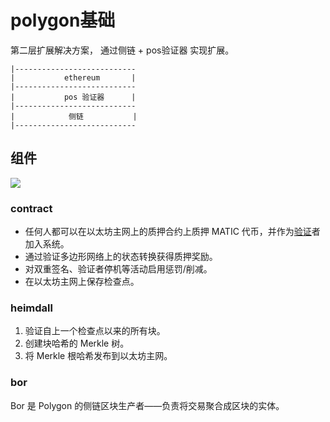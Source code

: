 # polygon基础

 第二层扩展解决方案， 通过侧链 + pos验证器 实现扩展。

```
|---------------------------
|           ethereum       |
|---------------------------
|           pos 验证器      |
|---------------------------
|		     侧链           |
|---------------------------
```

## 组件

![](D:\boxi\web3\polygon\polygon架构.png)

### contract

- 任何人都可以在以太坊主网上的质押合约上质押 MATIC 代币，并作为[验证](https://docs.polygon.technology/docs/validate/glossary#validator)者加入系统。
- 通过验证多边形网络上的状态转换获得质押奖励。
- 对双重签名、验证者停机等活动启用惩罚/削减。
- 在以太坊主网上保存检查点。

### heimdall 

1. 验证自上一个检查点以来的所有块。
2. 创建块哈希的 Merkle 树。
3. 将 Merkle 根哈希发布到以太坊主网。

### bor

Bor 是 Polygon 的侧链区块生产者——负责将交易聚合成区块的实体。